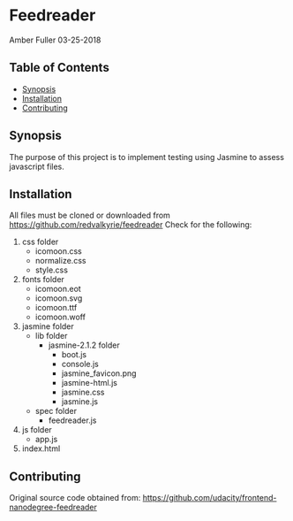 # Feedreader
Amber Fuller 03-25-2018
## Table of Contents
* [Synopsis](#Synopsis)
* [Installation](#Installation)
* [Contributing](#Contributing)

## Synopsis
The purpose of this project is to implement testing using Jasmine to assess
javascript files.

## Installation
All files must be cloned or downloaded from
https://github.com/redvalkyrie/feedreader
Check for the following:
1. css folder
	- icomoon.css
	- normalize.css
	- style.css
2. fonts folder
	- icomoon.eot
	- icomoon.svg
	- icomoon.ttf
	- icomoon.woff
3. jasmine folder
	- lib folder
		- jasmine-2.1.2 folder
			- boot.js
			- console.js
			- jasmine_favicon.png
			- jasmine-html.js
			- jasmine.css
			- jasmine.js
	- spec folder
		- feedreader.js
4. js folder
	- app.js
5. index.html

## Contributing
Original source code obtained from: https://github.com/udacity/frontend-nanodegree-feedreader
